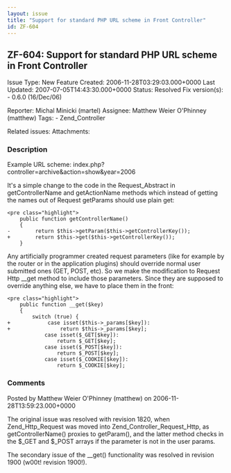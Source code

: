 ```yaml
---
layout: issue
title: "Support for standard PHP URL scheme in Front Controller"
id: ZF-604
---
```


ZF-604: Support for standard PHP URL scheme in Front Controller
---------------------------------------------------------------

 Issue Type: New Feature Created: 2006-11-28T03:29:03.000+0000 Last Updated: 2007-07-05T14:43:30.000+0000 Status: Resolved Fix version(s): - 0.6.0 (16/Dec/06)
 
 Reporter:  Michal Minicki (martel)  Assignee:  Matthew Weier O'Phinney (matthew)  Tags: - Zend\_Controller
 
 Related issues: 
 Attachments: 
### Description

Example URL scheme: index.php?controller=archive&action=show&year=2006

It's a simple change to the code in the Request\_Abstract in getControllerName and getActionName methods which instead of getting the names out of Request getParams should use plain get:

 
    <pre class="highlight">
        public function getControllerName()
        {
    -        return $this->getParam($this->getControllerKey());
    +        return $this->get($this->getControllerKey());
        }


Any artificially programmer created request parameters (like for example by the router or in the application plugins) should override normal user submitted ones (GET, POST, etc). So we make the modification to Request Http \_\_get method to include those parameters. Since they are supposed to override anything else, we have to place them in the front:

 
    <pre class="highlight">
        public function __get($key) 
        { 
            switch (true) {
    +            case isset($this->_params[$key]):
    +                return $this->_params[$key];
                case isset($_GET[$key]):
                    return $_GET[$key];
                case isset($_POST[$key]):
                    return $_POST[$key];
                case isset($_COOKIE[$key]):
                    return $_COOKIE[$key];


 

 

### Comments

Posted by Matthew Weier O'Phinney (matthew) on 2006-11-28T13:59:23.000+0000

The original issue was resolved with revision 1820, when Zend\_Http\_Request was moved into Zend\_Controller\_Request\_Http, as getControllerName() proxies to getParam(), and the latter method checks in the $\_GET and $\_POST arrays if the parameter is not in the user params.

The secondary issue of the \_\_get() functionality was resolved in revision 1900 (w00t! revision 1900!).

 

 